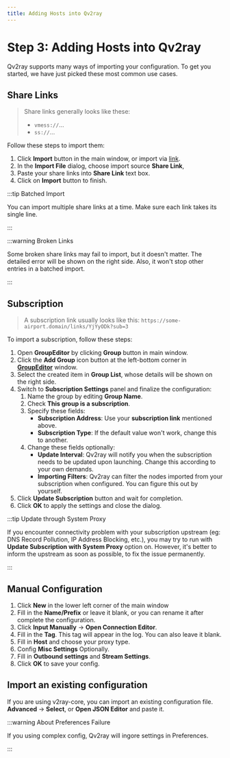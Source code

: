 ```yaml
---
title: Adding Hosts into Qv2ray
---
```


# Step 3: Adding Hosts into Qv2ray

Qv2ray supports many ways of importing your configuration. To get you started, we have just picked these most common use cases.

## Share Links

> Share links generally looks like these:
>
> - `vmess://`...
> - `ss://`...

Follow these steps to import them:

1. Click **Import** button in the main window, or import via [link](qv2ray://open/import/link).
2. In the **Import File** dialog, choose import source **Share Link**,
3. Paste your share links into **Share Link** text box.
4. Click on **Import** button to finish.

:::tip Batched Import

You can import multiple share links at a time. Make sure each link takes its single line.

:::

:::warning Broken Links

Some broken share links may fail to import, but it doesn't matter. The detailed error will be shown on the right side. Also, it won't stop other entries in a batched import.

:::

## Subscription

> A subscription link usually looks like this: `https://some-airport.domain/links/YjYyODk?sub=3`

To import a subscription, follow these steps:

1. Open **GroupEditor** by clicking **Group** button in main window.
2. Click the **Add Group** icon button at the left-bottom corner in **[GroupEditor](qv2ray://open/group/connection)** window.
3. Select the created item in **Group List**, whose details will be shown on the right side.
4. Switch to **Subscription Settings** panel and finalize the configuration:
   1. Name the group by editing **Group Name**.
   2. Check **This group is a subscription**.
   3. Specify these fields:
      - **Subscription Address**: Use your **subscription link** mentioned above.
      - **Subscription Type**: If the default value won't work, change this to another.
   4. Change these fields optionally:
      - **Update Interval**: Qv2ray will notify you when the subscription needs to be updated upon launching. Change this according to your own demands.
      - **Importing Filters**: Qv2ray can filter the nodes imported from your subscription when configured. You can figure this out by yourself.
5. Click **Update Subscription** button and wait for completion.
6. Click **OK** to apply the settings and close the dialog.

:::tip Update through System Proxy

If you encounter connectivity problem with your subscription upstream (eg: DNS Record Pollution, IP Address Blocking, etc.), you may try to run with **Update Subscription with System Proxy** option on. However, it's better to inform the upstream as soon as possible, to fix the issue permanently.

:::

## Manual Configuration

1. Click **New** in the lower left corner of the main window
2. Fill in the **Name/Prefix** or leave it blank, or you can rename it after complete the configuration.
3. Click **Input Manually** -> **Open Connection Editor**.
4. Fill in the **Tag**. This tag will appear in the log. You can also leave it blank.
5. Fill in **Host** and choose your proxy type.
6. Config **Misc Settings** Optionally.
7. Fill in **Outbound settings** and **Stream Settings**.
8. Click **OK** to save your config.

## Import an existing configuration

If you are using v2ray-core, you can import an existing configuration file. **Advanced** -> **Select**, or **Open JSON Editor** and paste it.

:::warning About Preferences Failure

If you using complex config, Qv2ray will ingore settings in Preferences.

:::

